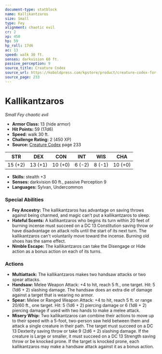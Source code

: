 ```yaml
---
document-type: statblock
name: Kallikantzaros
size: Small
type: Fey
alignment: chaotic evil
cr: 2
xp: 450
hp: 59
hp_roll: 17d6
ac: 13
speed: walk 30 ft.
senses: darkvision 60 ft. 
passive_perception: 9
source_title: Creature Codex
source_url: https://koboldpress.com/kpstore/product/creature-codex-for-5th-edition-dnd
source_page: 233
---
```


# Kallikantzaros

*Small* *Fey* *chaotic evil*

- **Armor Class:** 13 (hide armor)
- **Hit Points:** 59 (17d6)
- **Speed:** walk 30 ft.
- **Challenge Rating:** 2 (450 XP)
- **Source:** [Creature Codex](https://koboldpress.com/kpstore/product/creature-codex-for-5th-edition-dnd) page 233

| STR | DEX | CON | INT | WIS | CHA |
| --- | --- | --- | --- | --- | --- |
| 15 (+2) | 13 (+1) | 10 (+0) | 6 (-2) | 8 (-1) | 10 (+0) |

- **Skills:** stealth +3
- **Senses:** darkvision 60 ft., passive Perception 9
- **Languages:** Sylvan, Undercommon

### Special Abilities

- **Fey Ancestry:** The kallikantzaros has advantage on saving throws against being charmed, and magic can't put a kallikantzaros to sleep.
- **Hateful Scents:** A kallikantzaros who begins its turn within 20 feet of burning incense must succeed on a DC 13 Constitution saving throw or have disadvantage on attack rolls until the start of its next turn. The kallikantzaros can't voluntarily move toward the incense. Burning old shoes has the same effect.
- **Nimble Escape:** The kallikantzaros can take the Disengage or Hide action as a bonus action on each of its turns.

### Actions

- **Multiattack:** The kallikantzaros makes two handsaw attacks or two spear attacks.
- **Handsaw:** Melee Weapon Attack: +4 to hit, reach 5 ft., one target. Hit: 5 (1d6 + 2) slashing damage. The handsaw does an extra die of damage against a target that is wearing no armor.
- **Spear:** Melee or Ranged Weapon Attack: +4 to hit, reach 5 ft. or range 20/60 ft., one target. Hit: 5 (1d6 + 2) piercing damage or 6 (1d8 + 2) piercing damage if used with two hands to make a melee attack.
- **Misery Whip:** Two kallikantzaros can combine their actions to move up to their speed with a 5-foot, two-person saw held between them and attack a single creature in their path. The target must succeed on a DC 13 Dexterity saving throw or take 9 (2d6 + 2) slashing damage. If the creature is Large or smaller, it must succeed on a DC 13 Strength saving throw or be knocked prone. If the target is knocked prone, each kallikantzaros may make a handsaw attack against it as a bonus action.
